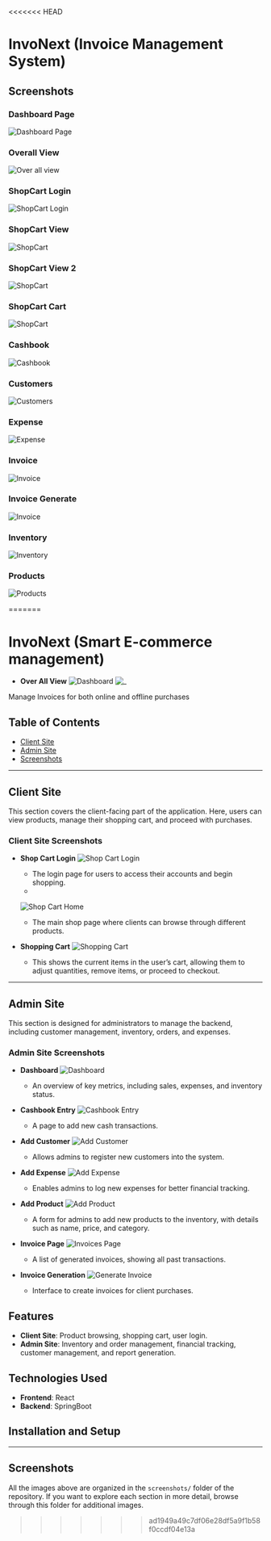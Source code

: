 <<<<<<< HEAD
# InvoNext (Invoice Management System)



## Screenshots

### Dashboard Page
![Dashboard Page](screenshots/Landingpage.png)

### Overall View
![Over all view](screenshots/overall_look.png)

### ShopCart Login
![ShopCart Login](screenshots/shopcartlogin.png)

### ShopCart View
![ShopCart](screenshots/shopcart.png)

### ShopCart View 2
![ShopCart](screenshots/shopcarthome2.png)

### ShopCart Cart
![ShopCart](screenshots/shopcart_cart.png)

### Cashbook
![Cashbook](screenshots/cashbook.png)

### Customers
![Customers](screenshots/customers.png)

### Expense
![Expense](screenshots/expense.png)

### Invoice
![Invoice](screenshots/invoicePage.png)

### Invoice Generate
![Invoice](screenshots/invoiceGenerate.png)

### Inventory
![Inventory](screenshots/inventory.png)

### Products
![Products](screenshots/products.png)


=======
# InvoNext (Smart E-commerce management)

- **Over All View**
  ![Dashboard](screenshots/Landingpage.png)
  ![_](screenshots/overall_look.png)

Manage Invoices for both online and offline purchases
## Table of Contents
- [Client Site](#client-site)
- [Admin Site](#admin-site)
- [Screenshots](#screenshots)

---

## Client Site

This section covers the client-facing part of the application. Here, users can view products, manage their shopping cart, and proceed with purchases.

### Client Site Screenshots

- **Shop Cart Login**
  ![Shop Cart Login](screenshots/shopcartlogin.png)
  - The login page for users to access their accounts and begin shopping.
  - 
 
  ![Shop Cart Home](screenshots/shopcarthome2.png)
  - The main shop page where clients can browse through different products.

- **Shopping Cart**
  ![Shopping Cart](screenshots/shopcart_cart.png)
  - This shows the current items in the user’s cart, allowing them to adjust quantities, remove items, or proceed to checkout.

---

## Admin Site

This section is designed for administrators to manage the backend, including customer management, inventory, orders, and expenses.

### Admin Site Screenshots



- **Dashboard**
  ![Dashboard](screenshots/dashboard.png)
  - An overview of key metrics, including sales, expenses, and inventory status.
 
- **Cashbook Entry**
  ![Cashbook Entry](screenshots/cashbook.png)
  - A page to add new cash transactions.
 
- **Add Customer**
  ![Add Customer](screenshots/customers.png)
  - Allows admins to register new customers into the system.
 
- **Add Expense**
  ![Add Expense](screenshots/expense.png)
  - Enables admins to log new expenses for better financial tracking.


- **Add Product**
  ![Add Product](screenshots/products.png)
  - A form for admins to add new products to the inventory, with details such as name, price, and category.


- **Invoice Page**
  ![Invoices Page](screenshots/invoicesPage.png)
  - A list of generated invoices, showing all past transactions.

- **Invoice Generation**
  ![Generate Invoice](screenshots/invoiceGenerate.png)
  - Interface to create invoices for client purchases.



## Features

- **Client Site**: Product browsing, shopping cart, user login.
- **Admin Site**: Inventory and order management, financial tracking, customer management, and report generation.

## Technologies Used

- **Frontend**: React
- **Backend**: SpringBoot

## Installation and Setup

---

## Screenshots

All the images above are organized in the `screenshots/` folder of the repository. If you want to explore each section in more detail, browse through this folder for additional images.
>>>>>>> ad1949a49c7df06e28df5a9f1b58f0ccdf04e13a
